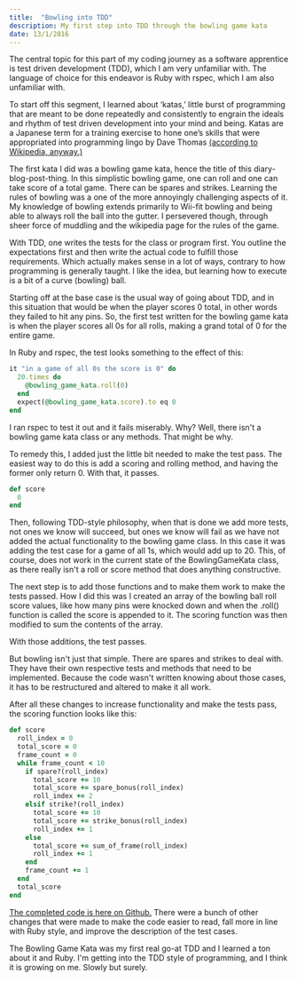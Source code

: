 ```yaml
---
title:  "Bowling into TDD"
description: My first step into TDD through the bowling game kata
date: 13/1/2016
---
```

The central topic for this part of my coding journey as a software apprentice is test driven development (TDD), which I am very unfamiliar with. The language of choice for this endeavor is Ruby with rspec, which I am also unfamiliar with.

To start off this segment, I learned about ‘katas,’ little burst of programming that are meant to be done repeatedly and consistently to engrain the ideals and rhythm of test driven development into your mind and being. Katas are a Japanese term for a training exercise to hone one’s skills that were appropriated into programming lingo by Dave Thomas [(according to Wikipedia, anyway.)](https://en.wikipedia.org/wiki/Kata_(programming))

The first kata I did was a bowling game kata, hence the title of this diary-blog-post-thing. In this simplistic bowling game, one can roll and one can take score of a total game. There can be spares and strikes. Learning the rules of bowling was a one of the more annoyingly challenging aspects of it. My knowledge of bowling extends primarily to Wii-fit bowling and being able to always roll the ball into the gutter. I persevered though, through sheer force of muddling and the wikipedia page for the rules of the game.

With TDD, one writes the tests for the class or program first. You outline the expectations first and then write the actual code to fulfill those requirements. Which actually makes sense in a lot of ways, contrary to how programming is generally taught. I like the idea, but learning how to execute is a bit of a curve (bowling) ball.

Starting off at the base case is the usual way of going about TDD, and in this situation that would be when the player scores 0 total, in other words they failed to hit any pins. So, the first test written for the bowling game kata is when the player scores all 0s for all rolls, making a grand total of 0 for the entire game. 

In Ruby and rspec, the test looks something to the effect of this:

```ruby
it "in a game of all 0s the score is 0" do
  20.times do
    @bowling_game_kata.roll(0)
  end
  expect(@bowling_game_kata.score).to eq 0
end
```

I ran rspec to test it out and it fails miserably. Why? Well, there isn't a bowling game kata class or any methods. That might be why.

To remedy this, I added just the little bit needed to make the test pass. The easiest way to do this is add a scoring and rolling method, and having the former only return 0. With that, it passes.

```ruby
def score
  0
end
```

Then, following TDD-style philosophy, when that is done we add more tests, not ones we know will succeed, but ones we know will fail as we have not added the actual functionality to the bowling game class. In this case it was adding the test case for a game of all 1s, which would add up to 20. This, of course, does not work in the current state of the BowlingGameKata class, as there really isn't a roll or score method that does anything constructive.

The next step is to add those functions and to make them work to make the tests passed. How I did this was I created an array of the bowling ball roll score values, like how many pins were knocked down and when the .roll() function is called the score is appended to it. The scoring function was then modified to sum the contents of the array.

With those additions, the test passes.

But bowling isn't just that simple. There are spares and strikes to deal with. They have their own respective tests and  methods that need to be implemented. Because the code wasn't written knowing about those cases, it has to be restructured and altered to make it all work.

After all these changes to increase functionality and make the tests pass, the scoring function looks like this:

```ruby
def score
  roll_index = 0
  total_score = 0
  frame_count = 0
  while frame_count < 10
    if spare?(roll_index)
      total_score += 10
      total_score += spare_bonus(roll_index)
      roll_index += 2
    elsif strike?(roll_index)
      total_score += 10
      total_score += strike_bonus(roll_index)
      roll_index += 1
    else
      total_score += sum_of_frame(roll_index)
      roll_index += 1
    end
    frame_count += 1
  end
  total_score
end
```

[The completed code is here on Github.](https://github.com/ssunday/BowlingGameKata) There were a bunch of other changes that were made to make the code easier to read, fall more in line with Ruby style, and improve the description of the test cases.

The Bowling Game Kata was my first real go-at TDD and I learned a ton about it and Ruby. I'm getting into the TDD style of programming, and I think it is growing on me. Slowly but surely.

